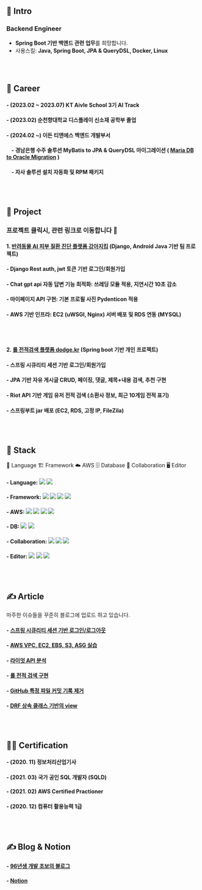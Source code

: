 ## 👋 Intro
### Backend Engineer
- **Spring Boot 기반 백앤드 관련 업무**를 희망합니다.
- 사용스킬: **Java, Spring Boot, JPA & QueryDSL, Docker, Linux**

<!--#### - Resume: [Resume/이력서](https://little-bit-cf9.notion.site/56b5bbf4385a4872b54700763239187a)-->
<br><br/>
## 🏢 Career
#### - (2023.02 ~ 2023.07) KT Aivle School 3기 AI Track
#### - (2023.02) 순천향대학교 디스플레이 신소재 공학부 졸업
#### - (2024.02 ~) 이든 티앤에스 백앤드 개발부서
#### &nbsp;&nbsp;&nbsp;&nbsp;- 경남은행 수주 솔루션 MyBatis to JPA & QueryDSL 마이그레이션 ( [Maria DB to Oracle Migration](https://tidal-badger-060.notion.site/Maria-DB-to-Oracle-Migration-1c65e3aabcb480c8a1a9d04997a407d4?pvs=4) )
#### &nbsp;&nbsp;&nbsp;&nbsp;- 자사 솔루션 설치 자동화 및 RPM 패키지


<br><br/>
## 🚀 Project
### 프로젝트 클릭시, 관련 링크로 이동합니다 🎉
#### 1. [반려동물 AI 피부 질환 진단 플랫폼 강아지킴](https://github.com/kwakchaewon/kangazikim) (Django, Android Java 기반 팀 프로젝트)
#### - Django Rest auth, jwt 토큰 기반 로그인/회원가입
#### - Chat gpt api 자동 답변 기능 최적화: 쓰레딩 모듈 적용, 지연시간 10초 감소
#### - 마이페이지 API 구현: 기본 프로필 사진 Pydenticon 적용
#### - AWS 기반 인프라: EC2 (uWSGI, Nginx) 서버 배포 및 RDS 연동 (MYSQL)

<br><br/>
#### 2. [롤 전적검색 플랫폼 dodge.kr](https://github.com/kwakchaewon/dodgekr) (Spring boot 기반 개인 프로젝트)
#### - 스프링 시큐리티 세션 기반 로그인/회원가입
#### - JPA 기반 자유 게시글 CRUD, 페이징, 댓글, 제목+내용 검색, 추천 구현
#### - Riot API 기반 게임 유저 전적 검색 (소환사 정보, 최근 10게임 전적 표기)
#### - 스프링부트 jar 배포 (EC2, RDS, 고정 IP, FileZila)

<br><br/>
## 🏁 Stack
🚀 Language
🏗️ Framework
☁️ AWS
🗄️ Database
🤝 Collaboration
🖥️ Editor
#### - Language: <img src="https://img.shields.io/badge/python-3776AB?style=for-the-badge&logo=python&logoColor=white"> <img src="https://img.shields.io/badge/JAVA-6DB33F?style=for-the-badge&logo=gradle&logoColor=white">
#### - Framework: <img src="https://img.shields.io/badge/Django-008000?style=for-the-badge&logo=Django&logoColor=white"> <img src="https://img.shields.io/badge/DRF-092E20?style=for-the-badge&logo=Django&logoColor=white"> <img src="https://img.shields.io/badge/SPRING BOOT-6DB33F?style=for-the-badge&logo=springboot&logoColor=white"> <img src="https://img.shields.io/badge/SPRING SECURITY-6DB33F?style=for-the-badge&logo=springsecurity&logoColor=white">
#### - AWS: <img src="https://img.shields.io/badge/IAM-232F3E?style=for-the-badge&logo=amazonaws&logoColor=white"> <img src="https://img.shields.io/badge/EC2-FF9900?style=for-the-badge&logo=amazonec2&logoColor=white"> <img src="https://img.shields.io/badge/RDS-527FFF?style=for-the-badge&logo=amazonrds&logoColor=white"> <img src="https://img.shields.io/badge/S3-569A31?style=for-the-badge&logo=amazons3&logoColor=white">
#### - DB: <img src="https://img.shields.io/badge/mysql-4479A1?style=for-the-badge&logo=python&logoColor=white"> <img src="https://img.shields.io/badge/oracle-F80000?style=for-the-badge&logo=oracle&logoColor=white">
#### - Collaboration: <img src="https://img.shields.io/badge/git-F05032?style=for-the-badge&logo=git&logoColor=white"> <img src="https://img.shields.io/badge/slack-4A154B?style=for-the-badge&logo=slack&logoColor=white"> <img src="https://img.shields.io/badge/notion-000000?style=for-the-badge&logo=notion&logoColor=white"> 
#### - Editor: <img src="https://img.shields.io/badge/pycharm-000000?style=for-the-badge&logo=pycharm&logoColor=white"> <img src="https://img.shields.io/badge/ECLIPSE-2C2255?style=for-the-badge&logo=eclipseide&logoColor=white"> <img src="https://img.shields.io/badge/IntelliiJ-2C2255?style=for-the-badge&logo=intellijidea&logoColor=white">
<br><br/>
## ✍️ Article
마주한 이슈들을 꾸준히 블로그에 업로드 하고 있습니다.
#### - [스프링 시큐리티 세션 기반 로그인/로그아웃](https://ksh03003.tistory.com/77)
#### - [AWS VPC, EC2, EBS, S3, ASG 실습](https://ksh03003.tistory.com/61)
#### - [라이엇 API 분석](https://ksh03003.tistory.com/89)
#### - [롤 전적 검색 구현](https://ksh03003.tistory.com/90)
#### - [GitHub 특정 파일 커밋 기록 제거](https://ksh03003.tistory.com/78)
#### - [DRF 상속 클래스 기반의 view](https://ksh03003.tistory.com/39)

<br><br/>
## 👨‍🎓 Certification
#### - (2020. 11) 정보처리산업기사
#### - (2021. 03) 국가 공인 SQL 개발자 (SQLD)
#### - (2021. 02) AWS Certified Practioner
#### - (2020. 12) 컴퓨터 활용능력 1급
<br><br/>
## ✍️ Blog & Notion
#### - [96년생 개발 초보의 블로그](https://ksh03003.tistory.com/)
#### - [Notion](https://tidal-badger-060.notion.site/1795e3aabcb48053b02be3d91b5da9f3?pvs=74)
<br><br/>
